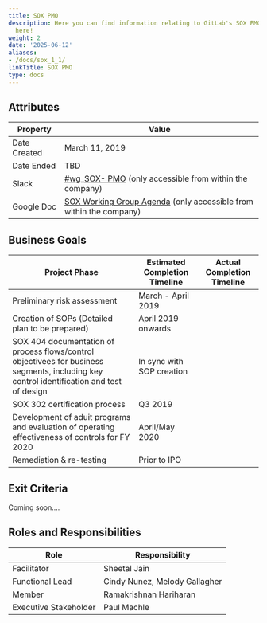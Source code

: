 ```yaml
---
title: SOX PMO
description: Here you can find information relating to GitLab's SOX PMO. Learn more
  here!
weight: 2
date: '2025-06-12'
aliases:
- /docs/sox_1_1/
linkTitle: SOX PMO
type: docs
---
```


## Attributes

| Property | Value |
|----------|-------|
| Date Created | March 11, 2019 |
| Date Ended   | TBD |
| Slack        | [#wg_SOX- PMO](https://gitlab.slack.com/messages/CGV47EU85) (only accessible from within the company) |
| Google Doc   | [SOX Working Group Agenda](https://docs.google.com/presentation/d/1PS_eHsoJAsjOq2cwYG7I3iSLz8sG9Upck-o6JSr8sDQ/edit?usp=sharing) (only accessible from within the company) |

## Business Goals

| Project Phase  | Estimated Completion Timeline  | Actual Completion Timeline |
|---|---|---|
| Preliminary risk assessment | March - April 2019   | |
| Creation of SOPs (Detailed plan to be prepared)  | April 2019 onwards  | |
| SOX 404 documentation of process flows/control objectivees for business segments, including key control identification and test of design  | In sync with SOP creation  | |
| SOX 302 certification process  | Q3 2019  | |
| Development of aduit programs and evaluation of operating effectiveness of controls for FY 2020   | April/May 2020  | |
| Remediation & re-testing  | Prior to IPO  | |

## Exit Criteria

Coming soon....

## Roles and Responsibilities

| Role                  | Responsibility                                                          |
|-----------------------|-------------------------------------------------------------------------|
| Facilitator           | Sheetal Jain |
| Functional Lead       | Cindy Nunez, Melody Gallagher                                   |
| Member                | Ramakrishnan Hariharan                                          |
| Executive Stakeholder | Paul Machle |

